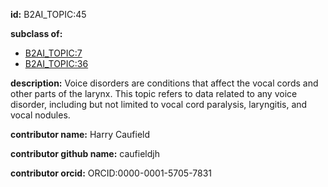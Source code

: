 **id:** B2AI_TOPIC:45

**subclass of:**

- [B2AI_TOPIC:7](../DataTopic.markdown)
- [B2AI_TOPIC:36](../DataTopic.markdown)

**description:** Voice disorders are conditions that affect the vocal cords and other parts of the larynx. This topic refers to data related to any voice disorder, including but not limited to vocal cord paralysis, laryngitis, and vocal nodules.

**contributor name:** Harry Caufield

**contributor github name:** caufieldjh

**contributor orcid:** ORCID:0000-0001-5705-7831

